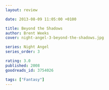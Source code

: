 ```yaml
---
layout: review

date: 2013-08-09 11:05:00 +0100

title: Beyond the Shadows
author: Brent Weeks
cover: night-angel-3-beyond-the-shadows.jpg

series: Night Angel
series_order: 3

rating: 3.0
published: 2008
goodreads_id: 3754026

tags: ["Fantasy"]
---
```


